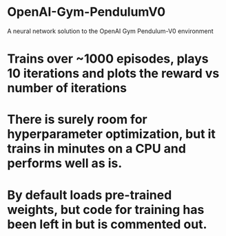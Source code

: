 # OpenAI-Gym-PendulumV0
A neural network solution to the OpenAI Gym Pendulum-V0 environment

# Trains over ~1000 episodes, plays 10 iterations and plots the reward vs number of iterations
# There is surely room for hyperparameter optimization, but it trains in minutes on a CPU and performs well as is. 
# By default loads pre-trained weights, but code for training has been left in but is commented out. 
